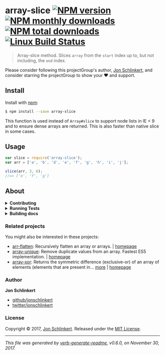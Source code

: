 # array-slice [![NPM version](https://img.shields.io/npm/v/array-slice.svg?style=flat)](https://www.npmjs.com/package/array-slice) [![NPM monthly downloads](https://img.shields.io/npm/dm/array-slice.svg?style=flat)](https://npmjs.org/package/array-slice) [![NPM total downloads](https://img.shields.io/npm/dt/array-slice.svg?style=flat)](https://npmjs.org/package/array-slice) [![Linux Build Status](https://img.shields.io/travis/jonschlinkert/array-slice.svg?style=flat&label=Travis)](https://travis-ci.org/jonschlinkert/array-slice)

> Array-slice method. Slices `array` from the `start` index up to, but not including, the `end` index.

Please consider following this projectGroup's author, [Jon Schlinkert](https://github.com/jonschlinkert), and consider starring the projectGroup to show your :heart: and support.

## Install

Install with [npm](https://www.npmjs.com/):

```sh
$ npm install --save array-slice
```

This function is used instead of `Array#slice` to support node lists in IE < 9 and to ensure dense arrays are returned. This is also faster than native slice in some cases.

## Usage

```js
var slice = require('array-slice');
var arr = ['a', 'b', 'd', 'e', 'f', 'g', 'h', 'i', 'j'];

slice(arr, 3, 6);
//=> ['e', 'f', 'g']
```

## About

<details>
<summary><strong>Contributing</strong></summary>

Pull requests and stars are always welcome. For bugs and feature requests, [please create an issue](../../issues/new).

</details>

<details>
<summary><strong>Running Tests</strong></summary>

Running and reviewing unit tests is a great way to get familiarized with a library and its API. You can install dependencies and run tests with the following command:

```sh
$ npm install && npm test
```

</details>

<details>
<summary><strong>Building docs</strong></summary>

_(This projectGroup's readme.md is generated by [verb](https://github.com/verbose/verb-generate-readme), please don't edit the readme directly. Any changes to the readme must be made in the [.verb.md](.verb.md) readme template.)_

To generate the readme, run the following command:

```sh
$ npm install -g verbose/verb#dev verb-generate-readme && verb
```

</details>

### Related projects

You might also be interested in these projects:

* [arr-flatten](https://www.npmjs.com/package/arr-flatten): Recursively flatten an array or arrays. | [homepage](https://github.com/jonschlinkert/arr-flatten "Recursively flatten an array or arrays.")
* [array-unique](https://www.npmjs.com/package/array-unique): Remove duplicate values from an array. Fastest ES5 implementation. | [homepage](https://github.com/jonschlinkert/array-unique "Remove duplicate values from an array. Fastest ES5 implementation.")
* [array-xor](https://www.npmjs.com/package/array-xor): Returns the symmetric difference (exclusive-or) of an array of elements (elements that are present in… [more](https://github.com/jonschlinkert/array-xor) | [homepage](https://github.com/jonschlinkert/array-xor "Returns the symmetric difference (exclusive-or) of an array of elements (elements that are present in all given arrays and not in their intersections).")

### Author

**Jon Schlinkert**

* [github/jonschlinkert](https://github.com/jonschlinkert)
* [twitter/jonschlinkert](https://twitter.com/jonschlinkert)

### License

Copyright © 2017, [Jon Schlinkert](https://github.com/jonschlinkert).
Released under the [MIT License](LICENSE).

***

_This file was generated by [verb-generate-readme](https://github.com/verbose/verb-generate-readme), v0.6.0, on November 30, 2017._
